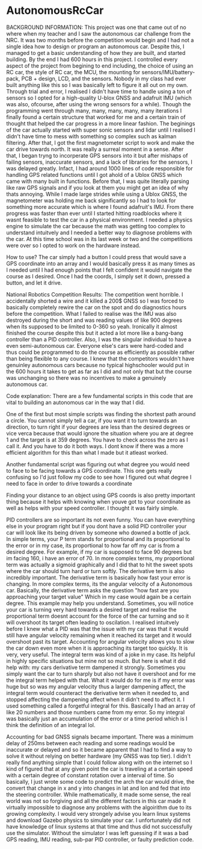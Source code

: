 # AutonomousRcCar

BACKGROUND INFORMATION:
This project was one that came out of no where when my teacher and I saw the autonomous car challenge from the NRC. It was two months before the competition would begin and I had not a single idea how to design or program an autonomous car. Despite this, I managed to get a basic understanding of how they are built, and started building. By the end I had 600 hours in this project. I controlled every aspect of the project from begining to end including, the choice of using an RC car, the style of RC car, the MCU, the mounting for sensors/IMU/battery-pack, PCB + design, LCD, and the sensors. Nobody in my class had ever built anything like this so I was basically left to figure it all out on my own. Through trial and error, I realised I didn't have time to handle using a ton of sensors so I opted for a high-quality U-blox GNSS and adafruit IMU (which was also, ofcourse, after using the wrong sensors for a while). Though the programming went through many, many, many, many, many iterations I finally found a certain structure that worked for me and a certain train of thought that helped the car progress in a more linear fashion. The beginings of the car actually started with super sonic sensors and lidar until I realised I didn't have time to mess with something so complex such as kalman filtering. After that, I got the first magnetometer script to work and make the car drive towards north. It was really a surreal moment in a sense. After that, I began tryng to incorperate GPS sensors into it but after mishaps of failing sensors, inaccurate sensors, and a lack of libraries for the sensors, I was delayed greatly. Infact, I had around 1000 lines of code responsible for handling GPS related functions until I got ahold of a Ublox GNSS which came with many built in functions. Before that, I was quite literally parsing like raw GPS signals and if you look at them you might get an idea of why thats annoying. While I made large strides while using a Ublox GNSS, the magnetometer was holding me back significantly so I had to look for something more accurate which is where I found adafruit's IMU. From there progress was faster than ever until I started hitting roadblocks where it wasnt feasible to test the car in a physical environment. I needed a physics engine to simulate the car because the math was getting too complex to understand intuitvely and I needed a better way to diagnose problems with the car. At this time school was in its last week or two and the competitions were over so I opted to work on the hardware instead. 

How to use? 
The car simply had a button I could press that would save a GPS coordinate into an array and I would basically press it as many times as I needed until I had enough points that I felt confident it would navigate the course as I desired. Once I had the coords, I simply set it down, pressed a button, and let it drive.

National Robotics Competition Results:
The competition went horrible. I accidentally shorted a wire and it killed a 200$ GNSS so I was forced to basically completely rewire the car on the spot and do diagnostics hours before the competition. What I failed to realise was the IMU was also destroyed during the short and was reading values of like 900  degrees when its supposed to be limited to 0-360 so yeah. Ironically it almost finished the course despite this but it acted a lot more like a bang-bang controller than a PID controller. Also, I was the singular individual to have a even semi-autonomous car. Everyone else's cars were hard-coded and thus could be programmed to do the course as efficiently as possible rather than being flexible to any course. I knew that the competitors wouldn't have genuinley autonomous cars because no typical highschooler would put in the 600 hours it takes to get as far as I did and not only that but the course was unchanging so there was no incentives to make a genuinely autonomous car. 

Code explanation: 
There are a few fundamental scripts in this code that are vital to building an autonomous car in the way that I did. 

One of the first but most simple scripts was finding the shortest path around a circle. You cannot simply tell a car, if you want it to turn towards an direction, to turn right if your degrees are less than the desired degrees or vice verca because that would ignore the situation where you are at degree 1 and the target is at 359 degrees. You have to check across the zero as I call it. And you have to do it both ways. I dont know if there was a more efficient algorithm for this than what I made but it atleast worked.

Another fundamental script was figuring out what degree you would need to face to be facing towards a GPS coordinate. This one gets really confusing so I'd just follow my code to see how I figured out what degree I need to face in order to drive towards a coordinate

Finding your distance to an object using GPS coords is also pretty important thing because it helps with knowing when youve got to your coordinate as well as helps with your speed controller. I thought it was fairly simple.

PID controllers are so important its not even funny. You can have everything else in your program right but if you dont have a solid PID controller your car will look like its being driven by someone who downed a bottle of jack. In simple terms, your P term stands for proportional and its proportional to the error or in my case, its proportional to how far off my car is from a desired degree. For example, if my car is supposed to face 90 degrees but im facing 160, i have an error of 70. In more complex terms, my proportional term was actually a sigmoid graphically and I did that to hit the sweet spots where the car should turn hard or turn softly. The derivative term is also incredibly important. The derivative term is basically how fast your error is changing. In more complex terms, its the angular velocity of a Autonomous car. Basically, the derivative term asks the question "how fast are you approaching your target value" Which in my case would again be a certain degree. This example may help you understand. Sometimes, you will notice your car is turning very hard towards a desired target and realise the proportional term doesnt account for the force of the car turning and so it will overshoot its target often leading to oscilation. I realised intuitvely before I knew what a PID was that the issue with my car was that it would still have angular velocity remaining when it reached its target and it would overshoot past its target. Accounting for angular velocity allows you to slow the car down even more when it is approaching its target too quickly. It is very, very useful. The integral term was kind of a joke in my case. Its helpful in highly specific situations but mine not so much. But here is what it did help with: my cars derivative term dampened it strongly. Sometimes you simply want the car to turn sharply but also not have it overshoot and for me the integral term helped with that. What it would do for me is if my error was huge but so was my angular velocity thus a larger dampening affect, the integral term would counteract the derivative term when it needed to, and stopped affecting the dampening affect when it didn't need to affect it. I used something called a forgetful integral for this. Basically I had an array of like 20 numbers and those numbers came from my error. So my integral was basically just an accumulation of the error or a time period which is I think the definition of an integral lol.

Accounting for bad GNSS signals became important. There was a minimum delay of 250ms between each reading and some readings would be inaccurate or delayed and so it became apparent that I had to find a way to solve it without relying on better hardware (my GNSS was top tier). I didn't really find anything simple that I could follow along with on the internet so I kind of figured that at any given point the car is traveling at a certain speed with a certain degree of constant rotation over a interval of time. So basically, I just wrote some code to predict the arch the car would drive, the convert that change in x and y into changes in lat and lon and fed that into the steering controller. While mathematically, it made some sense, the real world was not so forgiving and all the different factors in this car made it virtually impossible to diagnose any problems with the algoirithm due to its growing complexity. I would very strongely advise you learn linux systems and download Gazebo physics to simulate your car. I unfortunately did not have knowledge of linux systems at that time and thus did not successfully use the simulator. Without the simulator I was left guessing if it was a bad GPS reading, IMU reading, sub-par PID controller, or faulty prediction code. 
